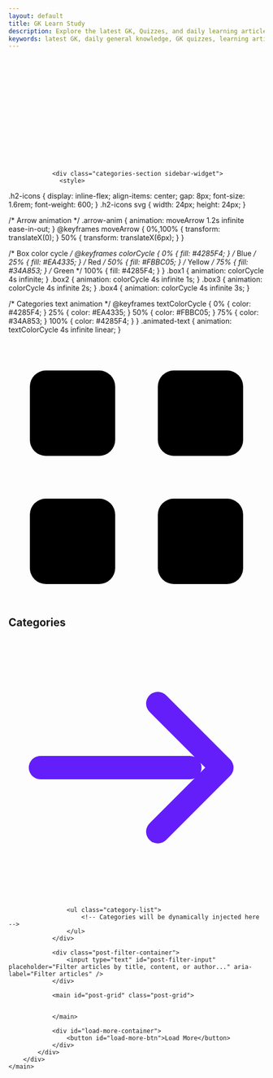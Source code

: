```yaml
---
layout: default
title: GK Learn Study
description: Explore the latest GK, Quizzes, and daily learning articles from GK Learn Study.
keywords: latest GK, daily general knowledge, GK quizzes, learning articles, current affairs, computer science
---
```


  <main class="container">
        <div id="root">
            

  <style>
  
    .logo-container {
      border: 1px solid var(--card-border-color);
      border-radius: 16px;
      padding: 20px;
      display: flex;
      gap: 20px;

      
      box-shadow: 0 4px 12px rgba(0,0,0,0.1);
      animation: fadeIn 1s ease-in-out;
    }
    .logo {
      flex: 1;
      display: flex;
      justify-content: center;
      align-items: center;
    }
    .text {
      flex: 2;
      display: flex;
      flex-direction: column;
      justify-content: center;
      animation: slideIn 1.2s ease-in-out;
    }
    .text h1 {text-align:left;
      font-size: 2rem;
     color: var(--accent-color);
      margin-bottom: 10px;
    }
   
    .text p {
      font-size: 1rem;
      color: var(--text-color-secondary);
      line-height: 1.6;
    }

    /* Mobile responsive */
    @media (max-width: 768px) {
      .logo-container {
        flex-direction: column;
       
      }
      .text h1 {
        font-size: 1.6rem;
      }
     
      .text p {
        font-size: 0.95rem;
      }
    }

    /* Animations */
    @keyframes fadeIn {
      from { opacity: 0; transform: scale(0.95); }
      to { opacity: 1; transform: scale(1); }
    }
    @keyframes slideIn {
      from { opacity: 0; transform: translateX(50px); }
      to { opacity: 1; transform: translateX(0); }
    }
  </style>


  <div class="logo-container">
    <!-- Left: Logo -->
    <div class="logo">
      <!-- Your SVG Logo -->
      <svg xmlns="http://www.w3.org/2000/svg" width="150" height="150" viewBox="0 0 300 300" role="img" aria-label="GK Learn Study logo">
        <title>GK Learn Study</title>
        <circle cx="150" cy="150" r="150" fill="white" />
        <defs>
          <clipPath id="circle-clip-main">
            <circle cx="150" cy="150" r="150" />
          </clipPath>
        </defs>
        <g clip-path="url(#circle-clip-main)">
          <path fill="#c0a4fb" fill-opacity="1">
            <animate attributeName="d" dur="8s" repeatCount="indefinite"
              values="M0 230 Q 75 210, 150 230 T 300 210 L 300 300 L 0 300 Z;
                      M0 240 Q 75 260, 150 240 T 300 250 L 300 300 L 0 300 Z;
                      M0 230 Q 75 210, 150 230 T 300 210 L 300 300 L 0 300 Z" />
          </path>
          <path fill="#641ef9" fill-opacity="0.7">
            <animate attributeName="d" dur="7s" repeatCount="indefinite"
              values="M0 220 Q 75 245, 150 220 T 300 235 L 300 300 L 0 300 Z;
                      M0 250 Q 75 220, 150 250 T 300 220 L 300 300 L 0 300 Z;
                      M0 220 Q 75 245, 150 220 T 300 235 L 300 300 L 0 300 Z" />
          </path>
        </g>
        <text x="50%" y="35%" font-size="90" font-weight="700" fill="#e53935" text-anchor="middle" font-family="Arial, Helvetica, sans-serif" style="transform-origin:150px 90px;" opacity="0">
          GK
          <animate attributeName="opacity" from="0" to="1" begin="0.35s" dur="1.2s" fill="freeze" />
          <animateTransform attributeName="transform" type="rotate" from="-15 150 90" to="0 150 90" begin="0.35s" dur="1.2s" fill="freeze" additive="sum" />
          <animateTransform attributeName="transform" type="scale" from="0.55 0.55" to="1 1" begin="0.35s" dur="1.2s" fill="freeze" additive="sum" />
        </text>
        <text x="50%" y="65%" font-size="38" fill="#6a1b9a" text-anchor="middle" font-family="Arial, Helvetica, sans-serif" style="transform-origin:150px 195px;" opacity="0">
          Learn Study
          <animate attributeName="opacity" from="0" to="1" begin="0.8s" dur="1.2s" fill="freeze" />
          <animateTransform attributeName="transform" type="scale" from="0.75 0.75" to="1 1" begin="0.8s" dur="1.2s" fill="freeze" />
        </text>
        <circle cx="150" cy="150" r="145" fill="none" stroke="#f0e6ff" stroke-width="4" opacity="0.6"/>
      </svg>
    </div>

    <!-- Right: Text -->
    <div class="text">
      <h1>Welcome to GK Learn Study</h1>
      <p>
        Your daily source for insightful articles, handy tools, and general knowledge.<br>
        Dive in and explore a world of learning, made simple and accessible for everyone.
      </p>
    </div>
  </div>



         
                <div class="categories-section sidebar-widget">
                  <style>
  .h2-icons {
    display: inline-flex;
    align-items: center;
    gap: 8px;
    font-size: 1.6rem;
    font-weight: 600;
  }
  .h2-icons svg {
    width: 24px;
    height: 24px;
  }

  /* Arrow animation */
  .arrow-anim {
    animation: moveArrow 1.2s infinite ease-in-out;
  }
  @keyframes moveArrow {
    0%,100% { transform: translateX(0); }
    50%     { transform: translateX(6px); }
  }

  /* Box color cycle */
  @keyframes colorCycle {
    0%   { fill: #4285F4; }  /* Blue */
    25%  { fill: #EA4335; }  /* Red */
    50%  { fill: #FBBC05; }  /* Yellow */
    75%  { fill: #34A853; }  /* Green */
    100% { fill: #4285F4; }
  }
  .box1 { animation: colorCycle 4s infinite; }
  .box2 { animation: colorCycle 4s infinite 1s; }
  .box3 { animation: colorCycle 4s infinite 2s; }
  .box4 { animation: colorCycle 4s infinite 3s; }

  /* Categories text animation */
  @keyframes textColorCycle {
    0%   { color: #4285F4; }
    25%  { color: #EA4335; }
    50%  { color: #FBBC05; }
    75%  { color: #34A853; }
    100% { color: #4285F4; }
  }
  .animated-text {
    animation: textColorCycle 4s infinite linear;
  }
</style>

<h2 class="h2-icons">
  <!-- Animated 4 boxes -->
  <svg viewBox="0 0 24 24" xmlns="http://www.w3.org/2000/svg">
    <rect class="box1" x="2"  y="2"  width="8" height="8" rx="1.5"/>
    <rect class="box2" x="14" y="2"  width="8" height="8" rx="1.5"/>
    <rect class="box3" x="2"  y="14" width="8" height="8" rx="1.5"/>
    <rect class="box4" x="14" y="14" width="8" height="8" rx="1.5"/>
  </svg>

  <!-- Animated text -->
  <span class="animated-text">Categories</span>

  <!-- Animated arrow -->
  <svg class="arrow-anim" viewBox="0 0 24 24" stroke="#641ef9" fill="none"
       stroke-width="2.2" stroke-linecap="round" stroke-linejoin="round"
       xmlns="http://www.w3.org/2000/svg">
    <path d="M3 12h14"/>
    <path d="M14 6l6 6-6 6"/>
  </svg>
</h2>

                    <ul class="category-list">
                        <!-- Categories will be dynamically injected here -->
                    </ul>
                </div>

                <div class="post-filter-container">
                    <input type="text" id="post-filter-input" placeholder="Filter articles by title, content, or author..." aria-label="Filter articles" />
                </div>

                <main id="post-grid" class="post-grid">
                

                </main>

                <div id="load-more-container">
                    <button id="load-more-btn">Load More</button>
                </div>
            </div>
        </div>
    </main>
